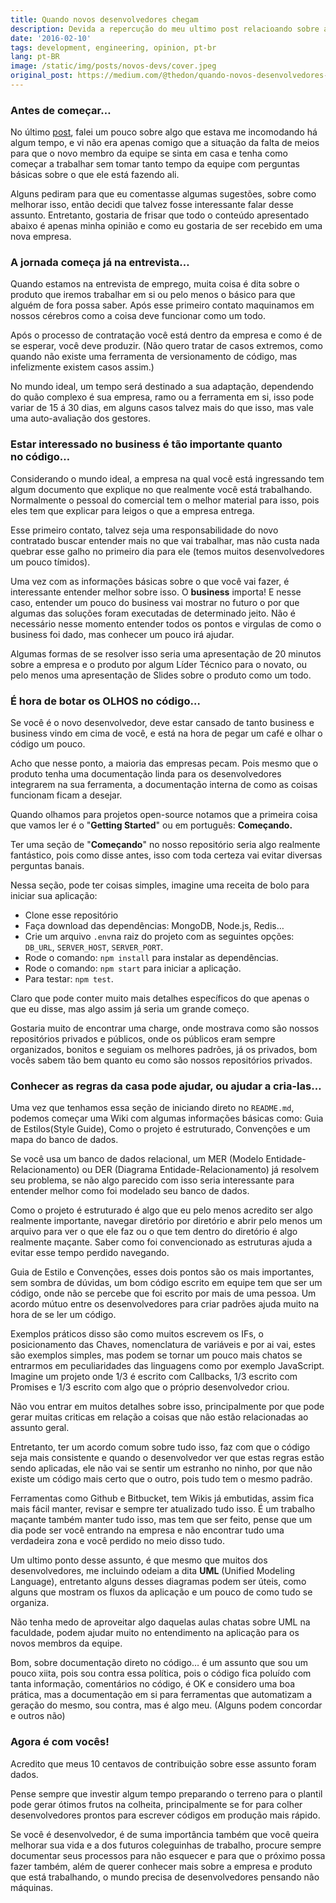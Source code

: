 ```yaml
---
title: Quando novos desenvolvedores chegam
description: Devida a repercução do meu ultimo post relacioando sobre a organização das empresas antes de contratar novos desenvolvedores e como estes são recebidos. Neste post dedico a algumas opniões que eu particularmente gostaria de receber quando começar em um novo emprego
date: '2016-02-10'
tags: development, engineering, opinion, pt-br
lang: pt-BR
image: /static/img/posts/novos-devs/cover.jpeg
original_post: https://medium.com/@thedon/quando-novos-desenvolvedores-chegam-b38c0ddd6ae0
---
```


### Antes de começar…

No último [post](/blog/precisamos-falar-sobre-os-novos-desevolvedores), falei um pouco sobre algo que estava me incomodando há algum tempo, e vi não era apenas comigo que a situação da falta de meios para que o novo membro da equipe se sinta em casa e tenha como começar a trabalhar sem tomar tanto tempo da equipe com perguntas básicas sobre o que ele está fazendo ali.

Alguns pediram para que eu comentasse algumas sugestões, sobre como melhorar isso, então decidi que talvez fosse interessante falar desse assunto. Entretanto, gostaria de frisar que todo o conteúdo apresentado abaixo é apenas minha opinião e como eu gostaria de ser recebido em uma nova empresa.

### A jornada começa já na entrevista…

Quando estamos na entrevista de emprego, muita coisa é dita sobre o produto que iremos trabalhar em si ou pelo menos o básico para que alguém de fora possa saber. Após esse primeiro contato maquinamos em nossos cérebros como a coisa deve funcionar como um todo.

Após o processo de contratação você está dentro da empresa e como é de se esperar, você deve produzir. (Não quero tratar de casos extremos, como quando não existe uma ferramenta de versionamento de código, mas infelizmente existem casos assim.)

No mundo ideal, um tempo será destinado a sua adaptação, dependendo do quão complexo é sua empresa, ramo ou a ferramenta em si, isso pode variar de 15 á 30 dias, em alguns casos talvez mais do que isso, mas vale uma auto-avaliação dos gestores.

### Estar interessado no business é tão importante quanto no código…

Considerando o mundo ideal, a empresa na qual você está ingressando tem algum documento que explique no que realmente você está trabalhando. Normalmente o pessoal do comercial tem o melhor material para isso, pois eles tem que explicar para leigos o que a empresa entrega.

Esse primeiro contato, talvez seja uma responsabilidade do novo contratado buscar entender mais no que vai trabalhar, mas não custa nada quebrar esse galho no primeiro dia para ele (temos muitos desenvolvedores um pouco tímidos).

Uma vez com as informações básicas sobre o que você vai fazer, é interessante entender melhor sobre isso. O **business** importa! E nesse caso, entender um pouco do business vai mostrar no futuro o por que algumas das soluções foram executadas de determinado jeito. Não é necessário nesse momento entender todos os pontos e virgulas de como o business foi dado, mas conhecer um pouco irá ajudar.

Algumas formas de se resolver isso seria uma apresentação de 20 minutos sobre a empresa e o produto por algum Líder Técnico para o novato, ou pelo menos uma apresentação de Slides sobre o produto como um todo.

### É hora de botar os OLHOS no código…

Se você é o novo desenvolvedor, deve estar cansado de tanto business e business vindo em cima de você, e está na hora de pegar um café e olhar o código um pouco.

Acho que nesse ponto, a maioria das empresas pecam. Pois mesmo que o produto tenha uma documentação linda para os desenvolvedores integrarem na sua ferramenta, a documentação interna de como as coisas funcionam ficam a desejar.

Quando olhamos para projetos open-source notamos que a primeira coisa que vamos ler é o "**Getting Started**" ou em português: **Começando.**

Ter uma seção de "**Começando**" no nosso repositório seria algo realmente fantástico, pois como disse antes, isso com toda certeza vai evitar diversas perguntas banais.

Nessa seção, pode ter coisas simples, imagine uma receita de bolo para iniciar sua aplicação:

- Clone esse repositório
- Faça download das dependências: MongoDB, Node.js, Redis…
- Crie um arquivo `.env`na raiz do projeto com as seguintes opções: `DB_URL`, `SERVER_HOST`, `SERVER_PORT`.
- Rode o comando: `npm install` para instalar as dependências.
- Rode o comando: `npm start` para iniciar a aplicação.
- Para testar: `npm test`.

Claro que pode conter muito mais detalhes específicos do que apenas o que eu disse, mas algo assim já seria um grande começo.

Gostaria muito de encontrar uma charge, onde mostrava como são nossos repositórios privados e públicos, onde os públicos eram sempre organizados, bonitos e seguiam os melhores padrões, já os privados, bom vocês sabem tão bem quanto eu como são nossos repositórios privados.

### Conhecer as regras da casa pode ajudar, ou ajudar a cria-las…

Uma vez que tenhamos essa seção de iniciando direto no `README.md`, podemos começar uma Wiki com algumas informações básicas como: Guia de Estilos(Style Guide), Como o projeto é estruturado, Convenções e um mapa do banco de dados.

Se você usa um banco de dados relacional, um MER (Modelo Entidade-Relacionamento) ou DER (Diagrama Entidade-Relacionamento) já resolvem seu problema, se não algo parecido com isso seria interessante para entender melhor como foi modelado seu banco de dados.

Como o projeto é estruturado é algo que eu pelo menos acredito ser algo realmente importante, navegar diretório por diretório e abrir pelo menos um arquivo para ver o que ele faz ou o que tem dentro do diretório é algo realmente maçante. Saber como foi convencionado as estruturas ajuda a evitar esse tempo perdido navegando.

Guia de Estilo e Convenções, esses dois pontos são os mais importantes, sem sombra de dúvidas, um bom código escrito em equipe tem que ser um código, onde não se percebe que foi escrito por mais de uma pessoa. Um acordo mútuo entre os desenvolvedores para criar padrões ajuda muito na hora de se ler um código.

Exemplos práticos disso são como muitos escrevem os IFs, o posicionamento das Chaves, nomenclatura de variáveis e por ai vai, estes são exemplos simples, mas podem se tornar um pouco mais chatos se entrarmos em peculiaridades das linguagens como por exemplo JavaScript. Imagine um projeto onde 1/3 é escrito com Callbacks, 1/3 escrito com Promises e 1/3 escrito com algo que o próprio desenvolvedor criou.

Não vou entrar em muitos detalhes sobre isso, principalmente por que pode gerar muitas criticas em relação a coisas que não estão relacionadas ao assunto geral.

Entretanto, ter um acordo comum sobre tudo isso, faz com que o código seja mais consistente e quando o desenvolvedor ver que estas regras estão sendo aplicadas, ele não vai se sentir um estranho no ninho, por que não existe um código mais certo que o outro, pois tudo tem o mesmo padrão.

Ferramentas como Github e Bitbucket, tem Wikis já embutidas, assim fica mais fácil manter, revisar e sempre ter atualizado tudo isso. É um trabalho maçante também manter tudo isso, mas tem que ser feito, pense que um dia pode ser você entrando na empresa e não encontrar tudo uma verdadeira zona e você perdido no meio disso tudo.

Um ultimo ponto desse assunto, é que mesmo que muitos dos desenvolvedores, me incluindo odeiam a dita **UML** (Unified Modeling Language), entretanto alguns desses diagramas podem ser úteis, como alguns que mostram os fluxos da aplicação e um pouco de como tudo se organiza.

Não tenha medo de aproveitar algo daquelas aulas chatas sobre UML na faculdade, podem ajudar muito no entendimento na aplicação para os novos membros da equipe.

Bom, sobre documentação direto no código… é um assunto que sou um pouco xiita, pois sou contra essa política, pois o código fica poluído com tanta informação, comentários no código, é OK e considero uma boa prática, mas a documentação em si para ferramentas que automatizam a geração do mesmo, sou contra, mas é algo meu. (Alguns podem concordar e outros não)

### Agora é com vocês!

Acredito que meus 10 centavos de contribuição sobre esse assunto foram dados.

Pense sempre que investir algum tempo preparando o terreno para o plantil pode gerar ótimos frutos na colheita, principalmente se for para colher desenvolvedores prontos para escrever códigos em produção mais rápido.

Se você é desenvolvedor, é de suma importância também que você queira melhorar sua vida e a dos futuros coleguinhas de trabalho, procure sempre documentar seus processos para não esquecer e para que o próximo possa fazer também, além de querer conhecer mais sobre a empresa e produto que está trabalhando, o mundo precisa de desenvolvedores pensando não máquinas.
